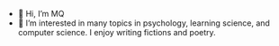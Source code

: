 - 👋 Hi, I’m MQ 
- 👀 I’m interested in many topics in psychology, learning science, and computer science. I enjoy writing fictions and poetry. 


